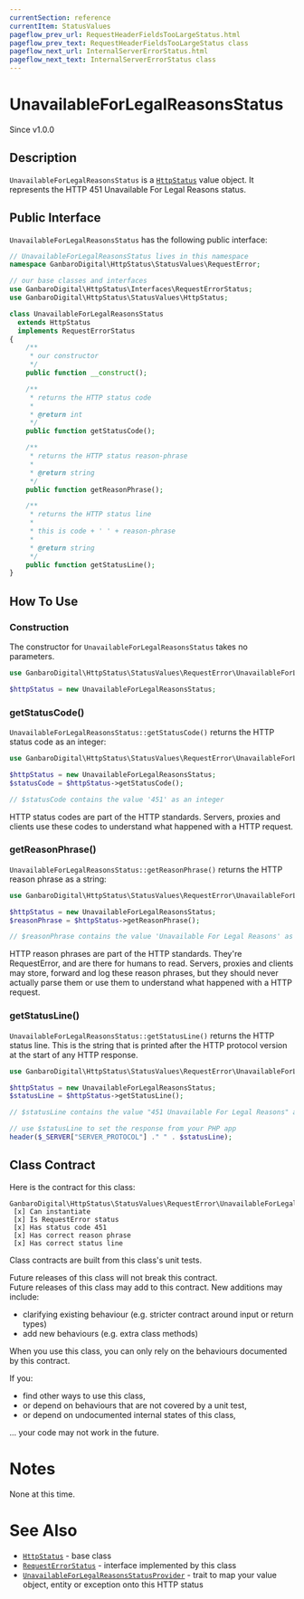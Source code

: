 ```yaml
---
currentSection: reference
currentItem: StatusValues
pageflow_prev_url: RequestHeaderFieldsTooLargeStatus.html
pageflow_prev_text: RequestHeaderFieldsTooLargeStatus class
pageflow_next_url: InternalServerErrorStatus.html
pageflow_next_text: InternalServerErrorStatus class
---
```


# UnavailableForLegalReasonsStatus

<div class="callout info">
Since v1.0.0
</div>

## Description

`UnavailableForLegalReasonsStatus` is a [`HttpStatus`](HttpStatus.html) value object. It represents the HTTP 451 Unavailable For Legal Reasons status.

## Public Interface

`UnavailableForLegalReasonsStatus` has the following public interface:

```php
// UnavailableForLegalReasonsStatus lives in this namespace
namespace GanbaroDigital\HttpStatus\StatusValues\RequestError;

// our base classes and interfaces
use GanbaroDigital\HttpStatus\Interfaces\RequestErrorStatus;
use GanbaroDigital\HttpStatus\StatusValues\HttpStatus;

class UnavailableForLegalReasonsStatus
  extends HttpStatus
  implements RequestErrorStatus
{
    /**
     * our constructor
     */
    public function __construct();

    /**
     * returns the HTTP status code
     *
     * @return int
     */
    public function getStatusCode();

    /**
     * returns the HTTP status reason-phrase
     *
     * @return string
     */
    public function getReasonPhrase();

    /**
     * returns the HTTP status line
     *
     * this is code + ' ' + reason-phrase
     *
     * @return string
     */
    public function getStatusLine();
}
```

## How To Use

### Construction

The constructor for `UnavailableForLegalReasonsStatus` takes no parameters.

```php
use GanbaroDigital\HttpStatus\StatusValues\RequestError\UnavailableForLegalReasonsStatus;

$httpStatus = new UnavailableForLegalReasonsStatus;
```

### getStatusCode()

`UnavailableForLegalReasonsStatus::getStatusCode()` returns the HTTP status code as an integer:

```php
use GanbaroDigital\HttpStatus\StatusValues\RequestError\UnavailableForLegalReasonsStatus;

$httpStatus = new UnavailableForLegalReasonsStatus;
$statusCode = $httpStatus->getStatusCode();

// $statusCode contains the value '451' as an integer
```

HTTP status codes are part of the HTTP standards. Servers, proxies and clients use these codes to understand what happened with a HTTP request.

### getReasonPhrase()

`UnavailableForLegalReasonsStatus::getReasonPhrase()` returns the HTTP reason phrase as a string:

```php
use GanbaroDigital\HttpStatus\StatusValues\RequestError\UnavailableForLegalReasonsStatus;

$httpStatus = new UnavailableForLegalReasonsStatus;
$reasonPhrase = $httpStatus->getReasonPhrase();

// $reasonPhrase contains the value 'Unavailable For Legal Reasons' as a string
```

HTTP reason phrases are part of the HTTP standards. They're RequestError, and are there for humans to read. Servers, proxies and clients may store, forward and log these reason phrases, but they should never actually parse them or use them to understand what happened with a HTTP request.

### getStatusLine()

`UnavailableForLegalReasonsStatus::getStatusLine()` returns the HTTP status line. This is the string that is printed after the HTTP protocol version at the start of any HTTP response.

```php
use GanbaroDigital\HttpStatus\StatusValues\RequestError\UnavailableForLegalReasonsStatus;

$httpStatus = new UnavailableForLegalReasonsStatus;
$statusLine = $httpStatus->getStatusLine();

// $statusLine contains the value "451 Unavailable For Legal Reasons" as a string

// use $statusLine to set the response from your PHP app
header($_SERVER["SERVER_PROTOCOL"] ." " . $statusLine);
```

## Class Contract

Here is the contract for this class:

    GanbaroDigital\HttpStatus\StatusValues\RequestError\UnavailableForLegalReasonsStatus
     [x] Can instantiate
     [x] Is RequestError status
     [x] Has status code 451
     [x] Has correct reason phrase
     [x] Has correct status line

Class contracts are built from this class's unit tests.

<div class="callout success">
Future releases of this class will not break this contract.
</div>

<div class="callout info" markdown="1">
Future releases of this class may add to this contract. New additions may include:

* clarifying existing behaviour (e.g. stricter contract around input or return types)
* add new behaviours (e.g. extra class methods)
</div>

<div class="callout warning" markdown="1">
When you use this class, you can only rely on the behaviours documented by this contract.

If you:

* find other ways to use this class,
* or depend on behaviours that are not covered by a unit test,
* or depend on undocumented internal states of this class,

... your code may not work in the future.
</div>

# Notes

None at this time.

# See Also

* [`HttpStatus`](HttpStatus.html) - base class
* [`RequestErrorStatus`](RequestErrorStatus.html) - interface implemented by this class
* [`UnavailableForLegalReasonsStatusProvider`](../StatusProviders/UnavailableForLegalReasonsStatusProvider.html) - trait to map your value object, entity or exception onto this HTTP status
